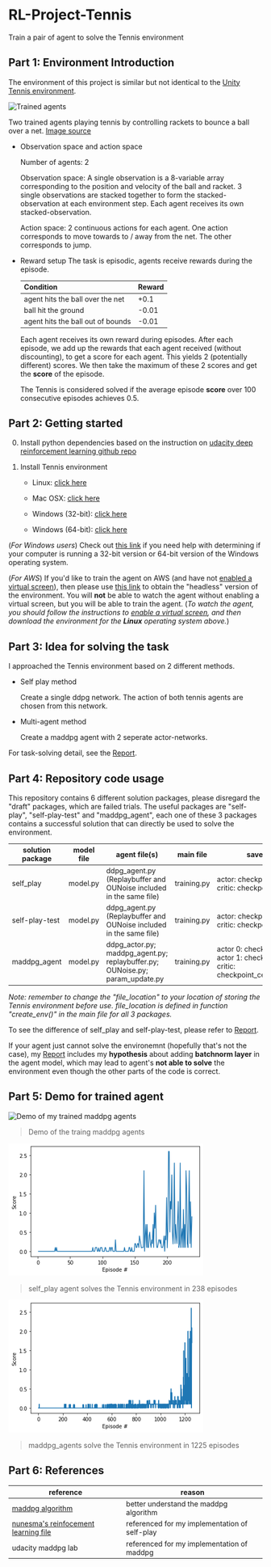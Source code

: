 # RL-Project-Tennis
Train a pair of agent to solve the Tennis environment

## Part 1: Environment Introduction
The environment of this project is similar but not identical to the [Unity Tennis environment](https://github.com/Unity-Technologies/ml-agents/blob/master/docs/Learning-Environment-Examples.md#tennis).

![Trained agents](https://user-images.githubusercontent.com/10624937/42135623-e770e354-7d12-11e8-998d-29fc74429ca2.gif)

Two trained agents playing tennis by controlling rackets to bounce a ball over a net.
[Image source](https://user-images.githubusercontent.com/10624937/42135623-e770e354-7d12-11e8-998d-29fc74429ca2.gif)

- Observation space and action space

  Number of agents:  2
  
  Observation space: A single observation is a 8-variable array corresponding to the position and velocity of the ball and racket. 3 single observations are stacked together to form the stacked-observation at each environment step. Each agent receives its own stacked-observation.
  
  Action space: 2 continuous actions for each agent. One action corresponds to move towards to / away from the net. The other corresponds to jump.  


- Reward setup
  The task is episodic, agents receive rewards during the episode.

  |Condition|Reward|
  |---------|------|
  |agent hits the ball over the net|+0.1|
  |ball hit the ground|-0.01|
  |agent hits the ball out of bounds|-0.01|
  
  Each agent receives its own reward during episodes. After each episode, we add up the rewards that each agent received (without discounting), to get a score for each agent. This yields 2 (potentially different) scores. We then take the maximum of these 2 scores and get the **score** of the episode.
  
  The Tennis is considered solved if the average episode **score** over 100 consecutive episodes achieves 0.5. 
  


## Part 2: Getting started
   0. Install python dependencies based on the instruction on [udacity deep reinforcement learning github repo](https://github.com/udacity/deep-reinforcement-learning)
   
   1. Install Tennis environment
       - Linux: [click here](https://s3-us-west-1.amazonaws.com/udacity-drlnd/P3/Tennis/Tennis_Linux.zip)
       
       - Mac OSX: [click here](https://s3-us-west-1.amazonaws.com/udacity-drlnd/P3/Tennis/Tennis.app.zip)
       
      - Windows (32-bit): [click here](https://s3-us-west-1.amazonaws.com/udacity-drlnd/P3/Tennis/Tennis_Windows_x86.zip)
      
      - Windows (64-bit): [click here](https://s3-us-west-1.amazonaws.com/udacity-drlnd/P3/Tennis/Tennis_Windows_x86_64.zip)
    
    
   (_For Windows users_) Check out [this link](https://support.microsoft.com/en-us/help/827218/how-to-determine-whether-a-computer-is-running-a-32-bit-version-or-64) if you need help with determining if your computer is running a 32-bit version or 64-bit version of the Windows operating system.

   (_For AWS_) If you'd like to train the agent on AWS (and have not [enabled a virtual screen](https://github.com/Unity-Technologies/ml-agents/blob/master/docs/Training-on-Amazon-Web-Service.md)), then please use [this link](https://s3-us-west-1.amazonaws.com/udacity-drlnd/P3/Tennis/Tennis_Linux_NoVis.zip) to obtain the "headless" version of the environment.  You will **not** be able to watch the agent without enabling a virtual screen, but you will be able to train the agent.  (_To watch the agent, you should follow the instructions to [enable a virtual screen](https://github.com/Unity-Technologies/ml-agents/blob/master/docs/Training-on-Amazon-Web-Service.md), and then download the environment for the **Linux** operating system above._)
   

## Part 3: Idea for solving the task
  I approached the Tennis environment based on 2 different methods.
  - Self play method
  
    Create a single ddpg network. The action of both tennis agents are chosen from this network. 
    
  - Multi-agent method
  
    Create a maddpg agent with 2 seperate actor-networks. 
    
   For task-solving detail, see the [Report](https://github.com/CenturyLiu/RL-Project-Tennis/blob/master/tennis%20project%20report.pdf). 

## Part 4: Repository code usage
  This repository contains 6 different solution packages, please disregard the "draft" packages, which are failed trials. The useful packages are "self-play", "self-play-test" and "maddpg_agent", each one of these 3 packages contains a successful solution that can directly be used to solve the environment.
  
  | solution package | model file | agent file(s) | main file| saved weights |
  |------------------|------------|---------------|----------|---------------|
  |self_play| model.py | ddpg_agent.py (Replaybuffer and OUNoise included in the same file)|training.py| actor: checkpoint_actor.pth;                                     critic: checkpoint_critic.pth| 
  |self-play-test| model.py | ddpg_agent.py (Replaybuffer and OUNoise included in the same file)| training.py| actor: checkpoint_actor.pth;  critic: checkpoint_critic.pth|
  |maddpg_agent| model.py|ddpg_actor.py; maddpg_agent.py; replaybuffer.py; OUNoise.py; param_update.py|training.py|actor 0: checkpoint_actor0.pth; actor 1: checkpoint_actor1.pth; critic: checkpoint_centralized_critic.pth|
  
  *Note: remember to change the "file_location" to your location of storing the Tennis environment before use. file_location is defined in function "create_env()" in the main file for all 3 packages.* 
  
  To see the difference of self_play and self-play-test, please refer to [Report](https://github.com/CenturyLiu/RL-Project-Tennis/blob/master/tennis%20project%20report.pdf).
  
  If your agent just cannot solve the environemnt (hopefully that's not the case), my [Report](https://github.com/CenturyLiu/RL-Project-Tennis/blob/master/tennis%20project%20report.pdf) includes my **hypothesis** about adding **batchnorm layer** in the agent model, which may lead to agent's **not able to solve** the environment even though the other parts of the code is correct.

## Part 5: Demo for trained agent
![Demo of my trained maddpg agents](https://github.com/CenturyLiu/RL-Project-Tennis/blob/master/plots/tennis_demo.gif)
> Demo of the traing maddpg agents

![self_play](https://github.com/CenturyLiu/RL-Project-Tennis/blob/master/plots/solution_238_gamma095.png)
> self_play agent solves the Tennis environment in 238 episodes

![maddpg_agent](https://github.com/CenturyLiu/RL-Project-Tennis/blob/master/plots/solution_maddpg_1225.png)
> maddpg_agents solve the Tennis environment in 1225 episodes

## Part 6: References
|reference|reason|
|--------------|------|
| [maddpg algorithm](https://towardsdatascience.com/openais-multi-agent-deep-deterministic-policy-gradients-maddpg-9d2dad34c82)|better understand the maddpg algorithm|
|[nunesma's reinfocement learning file](https://github.com/nunesma/reinforcement_learning/tree/master/p3_collab-compet)| referenced for my implementation of self-play|
|udacity maddpg lab|referenced for my implementation of maddpg|
